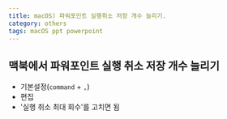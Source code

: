 ```yaml
---
title: macOS) 파워포인트 실행취소 저장 개수 늘리기. 
category: others
tags: macOS ppt powerpoint 
---
```


## 맥북에서 파워포인트 실행 취소 저장 개수 늘리기

- 기본설정(`command` + `,`)
- 편집 
- '실행 취소 최대 회수'를 고치면 됨
